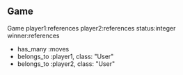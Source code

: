 ## Game
Game player1:references player2:references status:integer winner:references
- has_many :moves
- belongs_to :player1, class: "User"
- belongs_to :player2, class: "User"